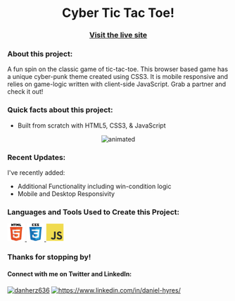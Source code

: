 

  <h1 align="center"> Cyber Tic Tac Toe! </h1>

  <!-- <h3 align="center">Client Side of 'Family Guy Quotes!' API</h3> -->
  <h3 align="center"> <a href="https://cyber-tic-tac-toe.netlify.app/">Visit the live site</a></h3>
  
  <h3 align="left">About this project:</h3>
  <p align="left">
    A fun spin on the classic game of tic-tac-toe. This browser based game has a unique cyber-punk theme created using CSS3. It is mobile responsive and relies on game-logic written with client-side JavaScript. Grab a partner and check it out!
  </p>
  
  <h3 align="left">Quick facts about this project:</h3>
  <p align="left">
  <ul>
  <li> Built from scratch with HTML5, CSS3, & JavaScript</li>
  
  <!----- <li> </li> ---->
  </ul>
  </p>
  
  <p align="center">
    <img src="https://github.com/d-herz/cyber-tic-tac-toe/blob/main/readme.gif" alt="animated" />
  </p>
  
  
  <h3 align="left">Recent Updates:</h3>
  <p align="left">
  I've recently added:
  <ul>
  <li> Additional Functionality including win-condition logic </li>
  <li> Mobile and Desktop Responsivity </li>
 
  </ul>
  </p>
  
  
  <h3 align="left">Languages and Tools Used to Create this Project:</h3>
  <p align="left"> <a href="https://www.w3.org/html/" target="_blank" rel="noreferrer"> <img src="https://raw.githubusercontent.com/devicons/devicon/master/icons/html5/html5-original-wordmark.svg" alt="html5" width="40" height="40"/> </a> <a href="https://www.w3schools.com/css/" target="_blank" rel="noreferrer"> <img src="https://raw.githubusercontent.com/devicons/devicon/master/icons/css3/css3-original-wordmark.svg" alt="css3" width="40" height="40"/> </a> <a href="https://developer.mozilla.org/en-US/docs/Web/JavaScript" target="_blank" rel="noreferrer"> <img src="https://raw.githubusercontent.com/devicons/devicon/master/icons/javascript/javascript-original.svg" alt="javascript" width="40" height="40"/> </a> </p>
  
  
  <h3 align="left">Thanks for stopping by!</h3>
  <h4> Connect with me on Twitter and LinkedIn:</h4>
  <p align="left">
  <a href="https://twitter.com/danherz636" target="blank"><img align="center" src="https://raw.githubusercontent.com/rahuldkjain/github-profile-readme-generator/master/src/images/icons/Social/twitter.svg" alt="danherz636" height="30" width="40" /></a>
  <a href="https://www.linkedin.com/in/daniel-hyres/" target="blank"><img align="center" src="https://raw.githubusercontent.com/rahuldkjain/github-profile-readme-generator/master/src/images/icons/Social/linked-in-alt.svg" alt="https://www.linkedin.com/in/daniel-hyres/" height="30" width="40" /></a>
  </p>
  
  
  
  
 
